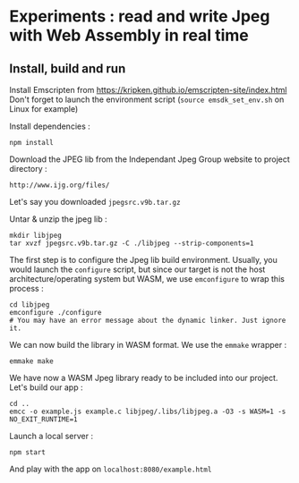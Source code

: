 # Experiments : read and write Jpeg with Web Assembly in real time

## Install, build and run

Install Emscripten from https://kripken.github.io/emscripten-site/index.html  
Don't forget to launch the environment script (`source emsdk_set_env.sh` on Linux for example)

Install dependencies : 

    npm install 

Download the JPEG lib from the Independant Jpeg Group website to project directory :

    http://www.ijg.org/files/

Let's say you downloaded `jpegsrc.v9b.tar.gz`

Untar & unzip the jpeg lib : 

    mkdir libjpeg
    tar xvzf jpegsrc.v9b.tar.gz -C ./libjpeg --strip-components=1

The first step is to configure the Jpeg lib build environment. Usually, you would launch the `configure` script, but since our target is not the host architecture/operating system but WASM, we use `emconfigure` to wrap this process : 

    cd libjpeg
    emconfigure ./configure
    # You may have an error message about the dynamic linker. Just ignore it.

We can now build the library in WASM format. We use the `emmake` wrapper : 
    
    emmake make

We have now a WASM Jpeg library ready to be included into our project.  
Let's build our app :

    cd ..
    emcc -o example.js example.c libjpeg/.libs/libjpeg.a -O3 -s WASM=1 -s NO_EXIT_RUNTIME=1

Launch a local server : 

    npm start

And play with the app on `localhost:8080/example.html`

